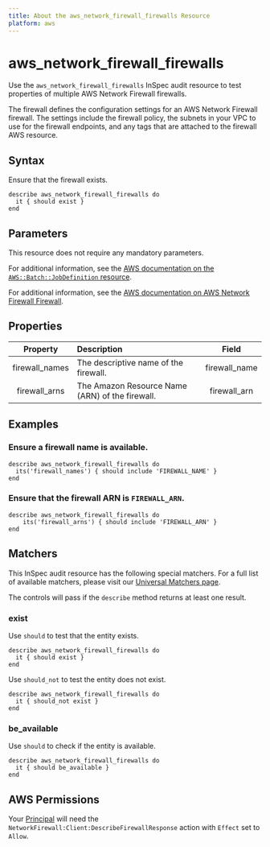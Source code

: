 ```yaml
---
title: About the aws_network_firewall_firewalls Resource
platform: aws
---
```


# aws_network_firewall_firewalls

Use the `aws_network_firewall_firewalls` InSpec audit resource to test properties of multiple AWS Network Firewall firewalls.

The firewall defines the configuration settings for an AWS Network Firewall firewall. The settings include the firewall policy, the subnets in your VPC to use for the firewall endpoints, and any tags that are attached to the firewall AWS resource.

## Syntax

Ensure that the firewall exists.

    describe aws_network_firewall_firewalls do
      it { should exist }
    end

## Parameters

This resource does not require any mandatory parameters.

For additional information, see the [AWS documentation on the `AWS::Batch::JobDefinition` resource](https://docs.aws.amazon.com/AWSCloudFormation/latest/UserGuide/aws-resource-batch-jobdefinition.html).


For additional information, see the [AWS documentation on AWS Network Firewall Firewall](https://docs.aws.amazon.com/AWSCloudFormation/latest/UserGuide/aws-resource-networkfirewall-firewall.html).

## Properties

| Property | Description | Field |
| :---: | :--- | :---: |
| firewall_names | The descriptive name of the firewall. | firewall_name |
| firewall_arns | The Amazon Resource Name (ARN) of the firewall. | firewall_arn |

## Examples

### Ensure a firewall name is available.

    describe aws_network_firewall_firewalls do
      its('firewall_names') { should include 'FIREWALL_NAME' }
    end

### Ensure that the firewall ARN is `FIREWALL_ARN`.

    describe aws_network_firewall_firewalls do
        its('firewall_arns') { should include 'FIREWALL_ARN' }
    end

## Matchers

This InSpec audit resource has the following special matchers. For a full list of available matchers, please visit our [Universal Matchers page](https://www.inspec.io/docs/reference/matchers/).

The controls will pass if the `describe` method returns at least one result.

### exist

Use `should` to test that the entity exists.

    describe aws_network_firewall_firewalls do
      it { should exist }
    end

Use `should_not` to test the entity does not exist.

    describe aws_network_firewall_firewalls do
      it { should_not exist }
    end

### be_available

Use `should` to check if the entity is available.

    describe aws_network_firewall_firewalls do
      it { should be_available }
    end

## AWS Permissions

Your [Principal](https://docs.aws.amazon.com/IAM/latest/UserGuide/intro-structure.html#intro-structure-principal) will need the `NetworkFirewall:Client:DescribeFirewallResponse` action with `Effect` set to `Allow`.
